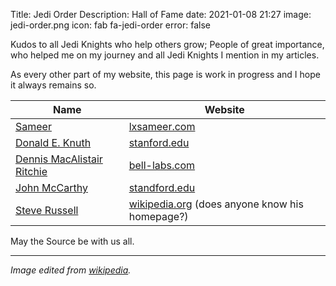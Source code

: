 Title: Jedi Order
Description: Hall of Fame
date: 2021-01-08 21:27
image: jedi-order.png
icon: fab fa-jedi-order
error: false


Kudos to all Jedi Knights who help others grow; People of great importance, who helped me on my journey and all Jedi Knights I mention in my articles.

As every other part of my website, this page is work in progress and I hope it always remains so.

| Name                                            | Website                                                                                                            |
|-------------------------------------------------|--------------------------------------------------------------------------------------------------------------------|
| [Sameer](/tag/sameer.html)                      | [lxsameer.com](https://lxsameer.com)                                                                               |
| [Donald E. Knuth](/tag/knuth.html)              | [stanford.edu](https://cs.stanford.edu/~knuth/)                                                                    |
| [Dennis MacAlistair Ritchie](/tag/ritchie.html) | [bell-labs.com](https://www.bell-labs.com/usr/dmr/www/)                                                            |
| [John McCarthy](/tag/mccarthy.html)             | [standford.edu](http://www-formal.stanford.edu/jmc/)                                                               |
| [Steve Russell](/tag/russell.html)              | [wikipedia.org](https://en.wikipedia.org/wiki/Steve_Russell_(computer_scientist)) (does anyone know his homepage?) |

May the Source be with us all.


---
*Image edited from [wikipedia](https://en.wikipedia.org/wiki/File:Embl%C3%A8me_de_l%27Ordre_Jedi.svg).*
